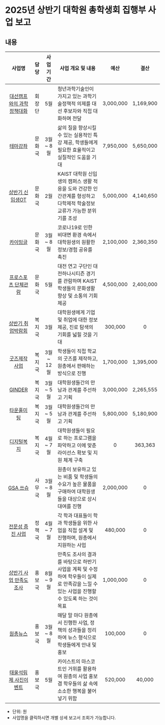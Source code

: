 2025년 상반기 대학원 총학생회 집행부 사업 보고
===

## 내용
| 사업명                                        | 담당   | 사업 기간 | 사업 개요 및 내용                                                                  | 예산         | 결산 |
|:-----------------------------------------------:|:--------:|:-----------:|-----------------------------------------------------------------------------|:------------:|:------------:|
| [대선캠프와의 과학정책대화](회장단-대선캠프와의-과학정책대화.md)     | 회장단 | 5월 | 청년과학기술인이 가지고 있는 과학기술정책적 의제를 대선 후보자와 직접 대화하며 전달      | 3,000,000|  1,169,900  | 
| [테마강좌](문화국-테마강좌.md)                    | 문화국 | 3월 ~ 8월 | 삶의 질을 향상시킬 수 있는 실용적인 특강 제공, 학생들에게 필요한 효율적이고 실질적인 도움을 기대                     |7,950,000  |  5,650,000  |
| [상반기 신입생OT](신입생OT.md)                    | 문화국 | 2월 |KAIST 대학원 신입생의 캠퍼스 생활 적응을 도와 건강한 인간관계를 형성하고 다학제적 학술정보 교류가 가능한 분위기를 조성 |5,000,000  |  4,140,650  |
| [카이밍글](문화국-카이밍글.md)                    | 문화국 | 3월 ~ 8월 | 코로나19로 인한 비대면 환경 속에서 대학원생의 원활한 정보/경험 공유를 촉진                                 |2,100,000 |   2,360,350  |                              | 300,000 |  0  |
| [프로스포츠 단체관람](문화국-프로축구-단체관람.md)                    | 문화국 | 5월 | 대전 연고 구단인 대전하나시티즌 경기를 관람하며 KAIST 학생들의 문화생활 향상 및 소통의 기회 제공                        | 4,500,000 |  2,400,000  |
| [상반기 취업박람회](복지국-취업박람회.md)                | 복지국 | 3월 | 대학원생에게 기업 및 취업에 대한 정보 제공, 진로 탐색의 기회를 넓힐 것을 기대             |300,000|  0  |
| [굿즈제작사업](복지국-굿즈제작사업.md)                | 복지국 | 3월 ~ 12월 | 학생들이 직접 학교의 굿즈를 제작하고, 원총에서 판매하는 방식으로 진행                    |1,700,000 |  1,395,000  |
| [GINDER](복지국-GINDER.md) | 복지국 | 3월 ~ 5월 | 대학원생들간의 만남과 관계를 주선하고 기획      |3,000,000 |  2,265,555  |
| [타운홀미팅](복지국-타운홀미팅.md) | 복지국 | 3월 ~ 5월 | 대학원생들간의 만남과 관계를 주선하고 기획      |5,800,000 |  5,180,900  |
| [디지털복지](복지국-디지털복지.md) | 복지국 | 4월 ~ 7월 | 대학원생들이 필요로 하는 프로그램을 파악하고 이에 맞춘 라이선스 확보 및 지원 체계 구축      |0 |  363,363  |
| [GSA 쓰슈](사무국-쓰슈.md)                | 사무국 | 3월 ~ 8월 | 원총이 보유하고 있는 비품 및 학생들의 수요가 높은 물품을 구매하여 대학원생들을 대상으로 상시 대여를 진행                 |2,000,000|  0  |
| [전문성 증진 사업](정책국-전문성-증진.md)        | 정책국 | 4월 ~ 7월  | 각 학과 대표들이 학과 학생들을 위한 사업을 직접 설계 및 진행하며, 원총에서 지원하는 사업                         |480,000 |  0  |
| [상반기 사업 만족도 조사](홍보국-상반기-사업-만족도-조사.md)     | 홍보국 | 8월 ~ 9월 | 만족도 조사의 결과를 바탕으로 하반기 사업을 계획 및 수정하여 학우들이 실제로 만족감을 느낄 수 있는 사업을 진행할 수 있도록 하는 것이 목표      | 1,000,000 |  0  | 
| [원총뉴스](홍보국-원총뉴스.md)     | 홍보국 | 3월 ~ 8월 | 매달 말 마다 원총에서 진행한 사업, 정책의 성과들을 정리하여 뉴스 형식으로 학생들에게 안내 및 홍보      | 100,000 |  0  | 
| [태울석림제 사진이벤트](홍보국-상반기-태울석림제-사진이벤트.md)     | 홍보국 | 5월 | 카이스트의 마스코트인 거위를 활용하여 원총의 사업 홍보 겸 학우들의 삶 속에 소소한 행복을 불어넣기 위함      | 520,000|  40,000  | 

* 단위: 원
* 사업명을 클릭하시면 개별 상세 보고서 조회가 가능합니다.
